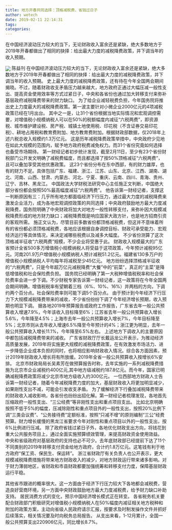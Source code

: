 ```yaml
---
title: 地方开春共同选择：顶格减税费，省钱过日子
author: wetech
date: 2019-02-11 22:14:31
tags: 
categories: 
---
```

在中国经济波动压力较大的当下，无论财政收入富余还是紧缺，绝大多数地方于2019年开春都做出了相同的抉择：给出最大力度的减税降费政策，并下调当年的收入预期。
<!-- more -->
<img align="center" border="0" src="https://imgcdn.yicai.com/uppics/images/2019/02/052cdbf107b67bd1a8266d316cd6c083.jpg" />
陈益刊
在中国经济波动压力较大的当下，无论财政收入富余还是紧缺，绝大多数地方于2019年开春都做出了相同的抉择：给出最大力度的减税降费政策，并下调当年的收入预期。
史上最大力度的减税降费政策，还有待在今年全国两会期间揭晓。不过，随着财政收支矛盾压力越来越大，地方政府正通过大幅压减一般性支出、提高资金使用效率等方式过紧日子，中央和各省份也通过加大转移支付来弥补基层政府减税降费带来的财力缺口。
为了给企业减轻税费负担，今年国务院将推出史上力度最大的减税降费政策。第一波主要针对小微企业2000亿元的4项减税政策已经在1月出台。
其中之一是，让31个省份根据当地实际情况和宏观调控需要，对增值税小规模纳税人可以在50%的税额幅度内减征“六税两费”，即资源税、城市维护建设税、房产税、城镇土地使用税、印花税（不含证券交易印花税）、耕地占用税和教育费附加、地方教育费附加。根据财政部数据，仅2018年上述六税总收入规模约1.3万亿元。
这是历年减税降费政策举措中，中央政府少见地在如此大规模的范围内，赋予地方政府税费减免权力。而31个省份究竟如何选择也备受市场期待。
第一财经记者初步统计发现，截至2月11日，至少有23个省份财税部门公开发文明确了减税费幅度，而且都选择了按50%顶格减征“六税两费”，且可以叠加享受其他优惠政策。
这23个省份分布在东中西部，有的财力雄厚，也有的财力不足。具体包括广东、福建、浙江、江苏、山东、北京、江西、湖南、湖北、河南、山西、甘肃、内蒙古、河北、宁夏、重庆、云南、四川、青海、贵州、辽宁、吉林、黑龙江。
中国政法大学财税法研究中心主任施正文判断，中国绝大部分省份都会按照50%最高幅度减征“六税两费”。
他告诉第一财经记者，支撑这一判断原因有三：几乎所有地方都面临经济下行压力，通过最大力度的减税降费来激发企业活力，成为各地宏观调控政策的共同选择；中央政府鼓励地方最大力度减税降费，国务院明确了中央财政将加大对地方一般性转移支付，来弥补因大规模减税降费形成的地方财力缺口；减税降费既是响应国家大政方针，也是地方招商引资的客观所需。
施正文认为，尽管目前多数省份都顶格减税费，但这并不意味着所有的省份都必须顶格减税费，各地应该根据自身调控目标、财政可承受能力、宏观经济运行等具体情况，来决定减哪些税费以及减多大幅度。
不少省份测算了这次顶格减半征收“六税两费”规模，不少企业将受惠于此。
财政收入规模最大的广东省预计全省500多万增值税小规模纳税人将受益于这项政策，今年预计减税95亿元。河南201.9万户增值税小规模纳税人预计减税51.2亿元。福建省130多万户的增值税小规模纳税人平均每年将减税至少45亿元。
地方纷纷选择顶格减半征收的“六税两费”，只是今年超万亿元减税降费“大餐”中的“前菜”，真正的“主菜”是降低增值税和社会保险费负担。
国务院已经明确了第一大税种增值税税率和社会保险费率会进一步下调。不少财税专家告诉第一财经记者，这一政策将在今年全国两会期间明确，增值税税率有望朝着三档（6%、10%、16%）并两档的方向，下调约两个百分点。社会保险费率则可能下调5个百分点。
由于预计到今年经济下行压力下大规模减税降费带来的减收，不少省份纷纷下调了今年经济增长预期，收入预期也明显下调。
据各地2019年预算报告或政府工作报告，广东省去年一般公共预算收入增速7.9%，今年该收入目标降至6%；江苏省去年一般公共预算收入增长5.6%，今年降至4.5%；上海市去年一般公共预算收入增长7%，今年目标降至5%；北京市则从去年收入增速6.5%降至今年预计的4%；浙江更为明显，去年一般公共预算收入增长11.1%，今年降至6.5%左右。
上述地方下调收入的主要原因中都包括减税降费带来的减收。
广东省财政厅厅长戴运龙公开表示，为推动经济高质量发展，2019年将实施更大规模的减税降费政策，在有效激发市场活力、进一步降低企业成本负担的同时，也将相应影响财政收入情况。综合各方面因素，预计2019年财政收入增长将有所放缓。2019年全省一般公共预算收入按增长6%安排。
北京市财政局局长吴素芳在做预算报告时称，去年实施的一系列减税降费措施为北京市企业减税约400亿元,其中地方级减税约187.8亿元。而今年，国家已明确减税降费政策将减少北京市地方级收入约300亿元。
一位西部地方财政人士告诉第一财经记者，随着今年减税降费力度的加大，基层财政收入将更加明显减少，如果刚性支出不减，可能会引发收支矛盾。
为了缓解经济下行叠加减税降费带来的财政收入减收影响，各省份也纷纷出招化解。第一财经记者梳理发现，各地首先压缩政府一般性支出、“三公经费”等非刚性支出和重点项目支出。
比如北京明确按照不低于5%的幅度，压减除刚性和重点项目外的一般性支出，按照20%比例下调“三类会议费”、“公务接待费”定额标准，按照“只减不增”的原则编制“三公”经费预算。财力增长缓慢的黑龙江省要求今年对刚性和重点项目以外的一般性支出，按6%比例进行压减。
除了政府省钱过紧日子外，各地优化财政支出方向，将钱花到重大公共服务项目上，通过全面实施预算绩效管理，来提高财政资金使用效益。
中央和省级政府对基层政府的支持也必不可少。去年底财政部已经提前下达了11个不同类别的2019年转移支付资金给地方政府，合计约1.8万亿元。这笔钱有利于地方政府“保工资、保民生、保运转”。
浙江省财政厅有关负责人也公开表示，更大规模减税降费措施将带来地方财政收入的减少，对地方财政运行带来诸多影响。对于财力薄弱地区，省财政和市县财政都要加强统筹和转移支付力度，保障基层财政运行平稳。
 
 
其他省市跟进的概率很大。这一方面由于经济下行压力较大下各地都会减税费，营造良好营商环境，另一方面中央财政鼓励地方最大力度减税费，给予财力缺口补助支持。
居民消费方式的变化，预示中国经济增长模式正在转变。
各省税务机关要配合财政部门积极研究对增值税小规模纳税人在50%幅度内减征相关地方税种和附加的政策方案，主动向省级人民政府请示汇报，按要求及时制发操作文件并抓好后续落实，相关情况要及时向税务总局报告。
从支出来看，1-12月累计，全国一般公共预算支出220906亿元，同比增长8.7%。
